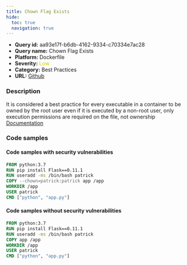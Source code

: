 ```yaml
---
title: Chown Flag Exists
hide:
  toc: true
  navigation: true
---
```


<style>
  .highlight .hll {
    background-color: #ff171742;
  }
  .md-content {
    max-width: 1100px;
    margin: 0 auto;
  }
</style>

-   **Query id:** aa93e17f-b6db-4162-9334-c70334e7ac28
-   **Query name:** Chown Flag Exists
-   **Platform:** Dockerfile
-   **Severity:** <span style="color:#CC0">Low</span>
-   **Category:** Best Practices
-   **URL:** [Github](https://github.com/Checkmarx/kics/tree/master/assets/queries/dockerfile/chown_flag_exists)

### Description
It is considered a best practice for every executable in a container to be owned by the root user even if it is executed by a non-root user, only execution permissions are required on the file, not ownership<br>
[Documentation](https://docs.docker.com/develop/develop-images/dockerfile_best-practices/)

### Code samples
#### Code samples with security vulnerabilities
```dockerfile title="Positive test num. 1 - dockerfile file" hl_lines="4"
FROM python:3.7
RUN pip install Flask==0.11.1
RUN useradd -ms /bin/bash patrick
COPY --chown=patrick:patrick app /app
WORKDIR /app
USER patrick
CMD ["python", "app.py"]

```


#### Code samples without security vulnerabilities
```dockerfile title="Negative test num. 1 - dockerfile file"
FROM python:3.7
RUN pip install Flask==0.11.1
RUN useradd -ms /bin/bash patrick
COPY app /app
WORKDIR /app
USER patrick
CMD ["python", "app.py"]

```
